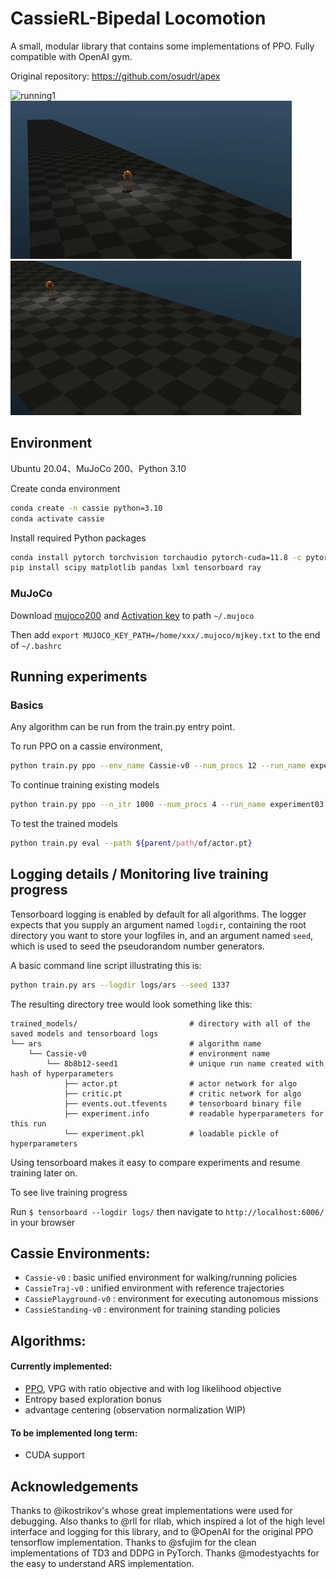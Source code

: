# CassieRL-Bipedal Locomotion

A small, modular library that contains some implementations of PPO. Fully compatible with OpenAI gym.

Original repository: https://github.com/osudrl/apex

<img src="results/IMG_1228-ezgif.com-video-to-gif-converter (1).gif" alt="running1"/>
<img src="results/exp10000epochs-ezgif.com-crop.gif" alt="running2"/>
<img src="results/newexp10000epochs-ezgif.com-crop.gif" alt="running3"/>

## Environment

Ubuntu 20.04、MuJoCo 200、Python 3.10

Create conda environment
``` Bash
conda create -n cassie python=3.10
conda activate cassie
```

Install required Python packages
``` Bash
conda install pytorch torchvision torchaudio pytorch-cuda=11.8 -c pytorch -c nvidia
pip install scipy matplotlib pandas lxml tensorboard ray
```

### MuJoCo
Download [mujoco200](https://www.roboti.us/download.html) and [Activation key](https://www.roboti.us/license.html) to path `~/.mujoco`

Then add `export MUJOCO_KEY_PATH=/home/xxx/.mujoco/mjkey.txt` to the end of `~/.bashrc`


## Running experiments

### Basics
Any algorithm can be run from the train.py entry point.

To run PPO on a cassie environment,
``` Bash
python train.py ppo --env_name Cassie-v0 --num_procs 12 --run_name experiment01
```


To continue training existing models
``` Bash
python train.py ppo --n_itr 1000 --num_procs 4 --run_name experiment03 --previous ${parent/path/of/actor.pt}
```

To test the trained models
``` Bash
python train.py eval --path ${parent/path/of/actor.pt}
```

## Logging details / Monitoring live training progress
Tensorboard logging is enabled by default for all algorithms. The logger expects that you supply an argument named ```logdir```, containing the root directory you want to store your logfiles in, and an argument named ```seed```, which is used to seed the pseudorandom number generators.

A basic command line script illustrating this is:

``` Bash
python train.py ars --logdir logs/ars --seed 1337
```

The resulting directory tree would look something like this:
```
trained_models/                         # directory with all of the saved models and tensorboard logs
└── ars                                 # algorithm name
    └── Cassie-v0                       # environment name
        └── 8b8b12-seed1                # unique run name created with hash of hyperparameters
            ├── actor.pt                # actor network for algo
            ├── critic.pt               # critic network for algo
            ├── events.out.tfevents     # tensorboard binary file
            ├── experiment.info         # readable hyperparameters for this run
            └── experiment.pkl          # loadable pickle of hyperparameters
```

Using tensorboard makes it easy to compare experiments and resume training later on.

To see live training progress

Run ```$ tensorboard --logdir logs/``` then navigate to ```http://localhost:6006/``` in your browser

## Cassie Environments:
* `Cassie-v0` : basic unified environment for walking/running policies
* `CassieTraj-v0` : unified environment with reference trajectories
* `CassiePlayground-v0` : environment for executing autonomous missions
* `CassieStanding-v0` : environment for training standing policies

## Algorithms:
#### Currently implemented:
* [PPO](https://arxiv.org/abs/1707.06347), VPG with ratio objective and with log likelihood objective
* Entropy based exploration bonus
* advantage centering (observation normalization WIP)

#### To be implemented long term:
* CUDA support

## Acknowledgements

Thanks to @ikostrikov's whose great implementations were used for debugging. Also thanks to @rll for rllab, which inspired a lot of the high level interface and logging for this library, and to @OpenAI for the original PPO tensorflow implementation. Thanks to @sfujim for the clean implementations of TD3 and DDPG in PyTorch. Thanks @modestyachts for the easy to understand ARS implementation.
